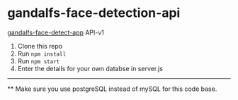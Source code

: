 # gandalfs-face-detection-api
[gandalfs-face-detect-app](https://github.com/RamazanUstuntas/gandalfs-face-detection-app)  API-v1

1. Clone this repo
2. Run `npm install`
3. Run `npm start`
4. Enter the details for your own databse in server.js
---
** Make sure you use postgreSQL instead of mySQL for this code base.
